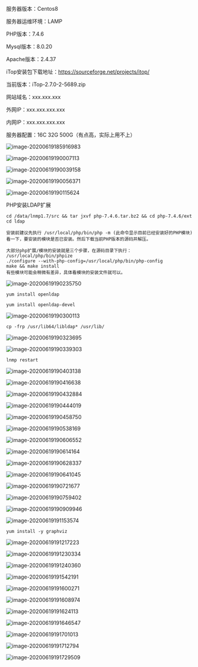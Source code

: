 服务器版本：Centos8

服务器运维环境：LAMP

PHP版本：7.4.6

Mysql版本：8.0.20

Apache版本：2.4.37

iTop安装包下载地址：https://sourceforge.net/projects/itop/

当前版本：iTop-2.7.0-2-5689.zip

网站域名：xxx.xxx.xxx

外网IP：xxx.xxx.xxx.xxx

内网IP：xxx.xxx.xxx.xxx

服务器配置：16C 32G  500G（有点高，实际上用不上）

![image-20200619185916983](..\assets\image-20200619185916983.png)

![image-20200619190007113](..\assets\image-20200619190007113.png)

![image-20200619190039158](..\assets\image-20200619190039158.png)

![image-20200619190056371](..\assets\image-20200619190056371.png)

![image-20200619190115624](..\assets\image-20200619190115624.png)

PHP安装LDAP扩展

```
cd /data/lnmp1.7/src && tar jxvf php-7.4.6.tar.bz2 && cd php-7.4.6/ext
cd ldap
```

```
安装前建议先执行 /usr/local/php/bin/php -m (此命令显示目前已经安装好的PHP模块)看一下，要安装的模块是否已安装。然后下载当前PHP版本的源码并解压。

大部分php扩展/模块的安装就是三个步骤，在源码目录下执行：
/usr/local/php/bin/phpize
./configure --with-php-config=/usr/local/php/bin/php-config
make && make install
有些模块可能会稍微有差异，具体看模块的安装文件就可以。
```

![image-20200619190235750](..\assets\image-20200619190235750.png)

```
yum install openldap

yum install openldap-devel
```

![image-20200619190300113](..\assets\image-20200619190300113.png)

```
cp -frp /usr/lib64/libldap* /usr/lib/
```

![image-20200619190323695](..\assets\image-20200619190323695.png)

![image-20200619190339303](..\assets\image-20200619190339303.png)

```
lnmp restart
```

![image-20200619190403138](..\assets\image-20200619190403138.png)

![image-20200619190416638](..\assets\image-20200619190416638.png)

![image-20200619190432884](..\assets\image-20200619190432884.png)

![image-20200619190444019](..\assets\image-20200619190444019.png)

![image-20200619190458750](..\assets\image-20200619190458750.png)

![image-20200619190538169](..\assets\image-20200619190538169.png)

![image-20200619190606552](..\assets\image-20200619190606552.png)

![image-20200619190614164](..\assets\image-20200619190614164.png)

![image-20200619190628337](..\assets\image-20200619190628337.png)

![image-20200619190641045](..\assets\image-20200619190641045.png)

![image-20200619190721677](..\assets\image-20200619190721677.png)

![image-20200619190759402](..\assets\image-20200619190759402.png)

![image-20200619190909946](..\assets\image-20200619190909946.png)

![image-20200619191153574](..\assets\image-20200619191153574.png)

```
yum install -y graphviz
```

![image-20200619191217223](..\assets\image-20200619191217223.png)

![image-20200619191230334](..\assets\image-20200619191230334.png)

![image-20200619191240360](..\assets\image-20200619191240360.png)

![image-20200619191542191](..\assets\image-20200619191542191.png)

![image-20200619191600271](..\assets\image-20200619191600271.png)

![image-20200619191608974](..\assets\image-20200619191608974.png)

![image-20200619191624113](..\assets\image-20200619191624113.png)

![image-20200619191646547](..\assets\image-20200619191646547.png)

![image-20200619191701013](..\assets\image-20200619191701013.png)

![image-20200619191712794](..\assets\image-20200619191712794.png)

![image-20200619191729509](..\assets\image-20200619191729509.png)